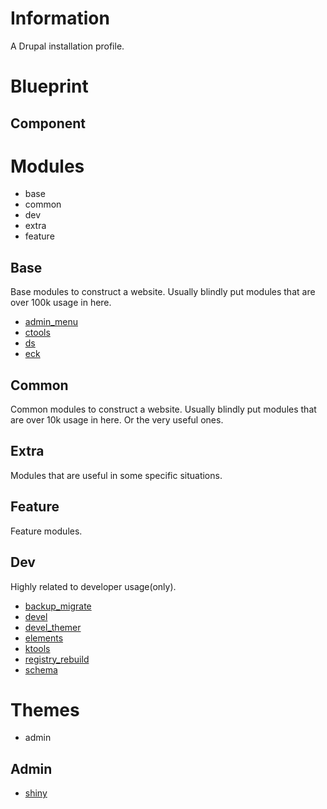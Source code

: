 Information
===========
A Drupal installation profile.

Blueprint
=========


Component
---------

# Modules
* base
* common
* dev
* extra
* feature

## Base
Base modules to construct a website.
Usually blindly put modules that are over 100k usage in here.
* [admin_menu](https://drupal.org/project/admin_menu)
* [ctools](https://drupal.org/project/ctools)
* [ds](https://drupal.org/project/ds)
* [eck](https://drupal.org/project/eck)

## Common
Common modules to construct a website.
Usually blindly put modules that are over 10k usage in here.
Or the very useful ones.

## Extra
Modules that are useful in some specific situations.

## Feature
Feature modules.

## Dev
Highly related to developer usage(only).
* [backup_migrate](https://drupal.org/project/backup_migrate)
* [devel](https://drupal.org/project/devel)
* [devel_themer](https://drupal.org/project/devel_themer)
* [elements](https://drupal.org/project/elements)
* [ktools](https://drupal.org/project/ktools)
* [registry_rebuild](https://drupal.org/project/registry_rebuild)
* [schema](https://drupal.org/project/schema)

# Themes
* admin

## Admin
* [shiny](https://drupal.org/project/shiny)
